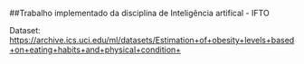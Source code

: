 ##Trabalho implementado da disciplina de Inteligência artifical - IFTO 

Dataset: https://archive.ics.uci.edu/ml/datasets/Estimation+of+obesity+levels+based+on+eating+habits+and+physical+condition+